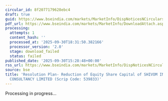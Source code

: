 ```yaml
---
circular_id: 8f2077179628ebc4
draft: true
guid: https://www.bseindia.com/markets/MarketInfo/DispNoticesNCirculars.aspx?Noticeid={2EC534C2-1CF4-4A5F-8261-255516AF8901}&noticeno=20250930-107&dt=09/30/2025&icount=10&totcount=114&flag=0
pdf_url: https://www.bseindia.com/markets/MarketInfo/DownloadAttach.aspx?id=20250930-107&attachedId=
processing:
  attempts: 1
  content_hash: ''
  processed_at: '2025-09-30T18:31:50.382166'
  processor_version: '2.0'
  stage: download_failed
  status: failed
published_date: '2025-09-30T15:28:48+00:00'
rss_url: https://www.bseindia.com/markets/MarketInfo/DispNoticesNCirculars.aspx?Noticeid={2EC534C2-1CF4-4A5F-8261-255516AF8901}&noticeno=20250930-107&dt=09/30/2025&icount=10&totcount=114&flag=0
source: bse
title: 'Resolution Plan- Reduction of Equity Share Capital of SHIVOM INVESTMENT &
  CONSULTANCY LIMITED (Scrip Code: 539833)'
---
```


Processing in progress...